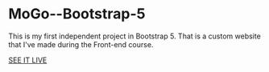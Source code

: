 # MoGo--Bootstrap-5
This is my first independent project in Bootstrap 5. That is a custom website that I've made during the Front-end course.

[SEE IT LIVE](https://leaviki90.github.io/MOGO/)




